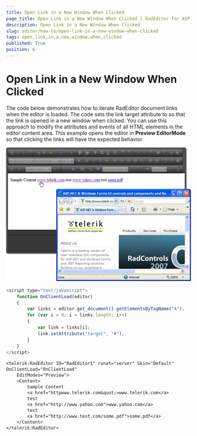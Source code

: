 ```yaml
---
title: Open Link in a New Window When Clicked
page_title: Open Link in a New Window When Clicked | RadEditor for ASP.NET AJAX Documentation
description: Open Link in a New Window When Clicked
slug: editor/how-to/open-link-in-a-new-window-when-clicked
tags: open,link,in,a,new,window,when,clicked
published: True
position: 6
---
```


# Open Link in a New Window When Clicked

The code below demonstrates how to iterate RadEditor document links when the editor is loaded. The code sets the link target attribute to so that the link is opened in a new window when clicked. You can use this approach to modify the attributes and events of all HTML elements in the editor content area. This example opens the editor in **Preview EditorMode** so that clicking the links will have the expected behavior.

![](images/editor-handlingcontent002.png)

````JavaScript
<script type="text/javascript">
	function OnClientLoad(editor)
	{
		var links = editor.get_document().getElementsByTagName("A");
		for (var i = 0; i < links.length; i++)
		{
			var link = links[i];
			link.setAttribute("target", "#");
		}
	}
</script>
````

````ASP.NET
<telerik:RadEditor ID="RadEditor1" runat="server" Skin="Default" OnClientLoad="OnClientLoad"
	EditModes="Preview">
	<Content>       
		Sample Content        
		<a href="httpwww.telerik.com&quot;>www.telerik.com</a>
		test
		<a href="http://www.yahoo.com">www.yahoo.com</a>
		test
		<a href="http://www.test.com/some.pdf">some.pdf</a>
	</Content>
</telerik:RadEditor>
````


